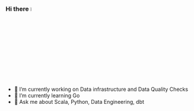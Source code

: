 ### Hi there <img src="https://media.giphy.com/media/hvRJCLFzcasrR4ia7z/giphy.gif" width="5%">

- 🔭 I’m currently working on Data infrastructure and Data Quality Checks
- 🌱 I’m currently learning Go
- 💬 Ask me about Scala, Python, Data Engineering, dbt
